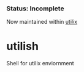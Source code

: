### Status: Incomplete
Now maintained within [utilix](https://github.com/Tookmund/utilix)
# utilish
Shell for utilix enviornment
